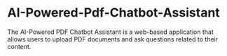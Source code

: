 # AI-Powered-Pdf-Chatbot-Assistant
The AI-Powered PDF Chatbot Assistant is a web-based application that allows users to upload PDF documents and ask questions related to their content.
